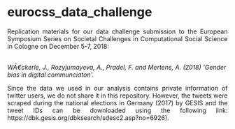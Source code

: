 # eurocss_data_challenge
<div style="text-align: justify">
Replication materials for our data challenge submission to the European Symposium Series on Societal Challenges in Computational Social Science in Cologne on December 5-7, 2018:</div></br>

*WÃ€ckerle, J., Rozyjumayeva, A., Pradel, F. and Mertens, A. (2018) 'Gender bias in digital communciaton'.*

<div style="text-align: justify">
Since the data we used in our analysis contains private information of twitter users, we do not share it in this repository. However, the tweets were scraped during the national elections in Germany (2017) by GESIS and the tweet IDs can be downloaded using the following link: https://dbk.gesis.org/dbksearch/sdesc2.asp?no=6926). 
</div>
